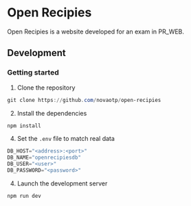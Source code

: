 # Open Recipies

Open Recipies is a website developed for an exam in PR_WEB.

## Development

### Getting started

1. Clone the repository

  ```ps1
  git clone https://github.com/novaotp/open-recipies
  ```

2. Install the dependencies

  ```ps1
  npm install
  ```

4. Set the `.env` file to match real data

  ```ps1
  DB_HOST="<address>:<port>"
  DB_NAME="openrecipiesdb"
  DB_USER="<user>"
  DB_PASSWORD="<password>"
  ```

4. Launch the development server

  ```ps1
  npm run dev
  ```
